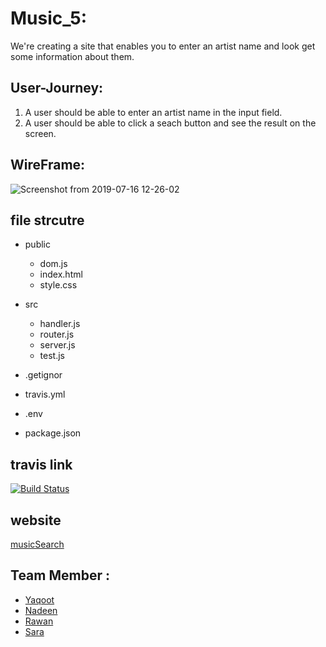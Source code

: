 # Music_5:
We're creating a site that enables you to enter an artist name and look get some information about them.

## User-Journey:
1. A user should be able to enter an artist name in the input field.
2. A user should be able to click a seach button and see the result on the screen.

## WireFrame:
![Screenshot from 2019-07-16 12-26-02](https://user-images.githubusercontent.com/47992412/61283031-2143d400-a7c5-11e9-8305-4f1d21414bca.png)

## file strcutre 
- public
  - dom.js
  - index.html
  - style.css
  
- src
  - handler.js
  - router.js
  - server.js
  - test.js
  
- .getignor
- travis.yml
- .env
- package.json



## travis link
[![Build Status](https://travis-ci.org/fack2/music_5.svg?branch=master)](https://travis-ci.org/fack2/music_5)

## website 
[musicSearch](https://music-search-artist.herokuapp.com/)



 ## Team Member :
 
 - [Yaqoot](https://github.com/yaqootturman)
 - [Nadeen](https://github.com/Nadeen123)
 - [Rawan](https://github.com/95Rawan)
 - [Sara](https://github.com/sara219)
